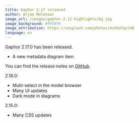 ```yaml
---
title: Gaphor 2.17 released
author: Arjan Molenaar
image_url: /images/gaphor-2.12-highlights/bg.jpg
image_background: #f0f0f0
image_attribution: https://unsplash.com/photos/ms5KaYqstdQ
language: en
---
```


Gaphor 2.17.0 has been released.

* A new metadata diagram item

You can find the release notes on [GitHub](https://github.com/gaphor/gaphor/releases/tag/2.17.0).

2.16.0:

* Multi-select in the model browser
* Many UI updates
* Dark mode in diagrams

2.15.0:

* Many CSS updates

